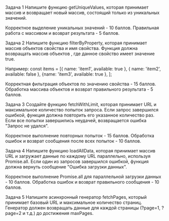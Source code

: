 Задача 1
Напишите функцию getUniqueValues, которая принимает массив и возвращает новый массив, состоящий только из уникальных значений. 

Корректное выделение уникальных значений - 10 баллов.
Правильная работа с массивом и возврат результата - 5 баллов.

Задача 2
Напишите функцию filterByProperty, которая принимает массив объектов свойства и имя свойства. 
Функция должна возвращать массив объектов , где данное свойство имеет значение true.

Например:
const items = [{ name: 'item1', available: true }, { name: 'item2', available: false }, {name:
'item3', available: true }, ];

Корректная фильтрация объектов по значению свойства - 15 баллов.
Обработка массива объектов и возврат правильного результата - 5 баллов.

Задача 3
Создайте функцию fetchWithLimit, которая принимает URL и максимальное количество попыток запроса. 
Если запрос завершился ошибкой, функция должна повторить его указанное количество раз. 
Если все попытки завершились неудачей, возвращается ошибка "Запрос не удался".

Корректное выполнение повторных попыток - 15 баллов.
Обработка ошибок и возврат сообщения после всех попыток - 10 баллов.

Задача 4
Напишите функцию loadAllData, которая принимает массив URL и загружает данные по каждому URL параллельно, используя Promise.all. 
Если один из запросов завершился ошибкой, функция должна вернуть сообщение "Ошибка загрузки данных".

Корректное выполнение Promise.all для параллельной загрузки данных - 10 баллов.
Обработка ошибок и возврат правильного сообщения - 10 баллов.

Задача 5
Напишите асинхронный генератор fetchPages, который принимает базовый URL и максимальное количество страниц. 
Генератор должен возвращать данные для каждой страницы (?page=1, ?page=2 и т.д.) до достижения maxPages.


